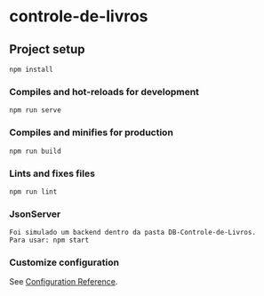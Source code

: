 # controle-de-livros

## Project setup
```
npm install
```

### Compiles and hot-reloads for development
```
npm run serve
```

### Compiles and minifies for production
```
npm run build
```

### Lints and fixes files
```
npm run lint
```

### JsonServer
```
Foi simulado um backend dentro da pasta DB-Controle-de-Livros. 
Para usar: npm start
```

### Customize configuration
See [Configuration Reference](https://cli.vuejs.org/config/).
